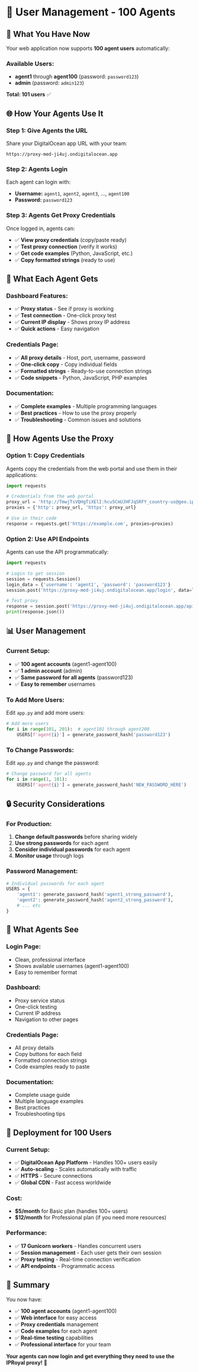 # 👥 User Management - 100 Agents

## 🎯 What You Have Now

Your web application now supports **100 agent users** automatically:

### Available Users:
- **agent1** through **agent100** (password: `password123`)
- **admin** (password: `admin123`)

**Total: 101 users** ✅

## 🌐 How Your Agents Use It

### Step 1: Give Agents the URL
Share your DigitalOcean app URL with your team:
```
https://proxy-med-ji4uj.ondigitalocean.app
```

### Step 2: Agents Login
Each agent can login with:
- **Username:** `agent1`, `agent2`, `agent3`, ..., `agent100`
- **Password:** `password123`

### Step 3: Agents Get Proxy Credentials
Once logged in, agents can:
- ✅ **View proxy credentials** (copy/paste ready)
- ✅ **Test proxy connection** (verify it works)
- ✅ **Get code examples** (Python, JavaScript, etc.)
- ✅ **Copy formatted strings** (ready to use)

## 🔧 What Each Agent Gets

### Dashboard Features:
- ✅ **Proxy status** - See if proxy is working
- ✅ **Test connection** - One-click proxy test
- ✅ **Current IP display** - Shows proxy IP address
- ✅ **Quick actions** - Easy navigation

### Credentials Page:
- ✅ **All proxy details** - Host, port, username, password
- ✅ **One-click copy** - Copy individual fields
- ✅ **Formatted strings** - Ready-to-use connection strings
- ✅ **Code snippets** - Python, JavaScript, PHP examples

### Documentation:
- ✅ **Complete examples** - Multiple programming languages
- ✅ **Best practices** - How to use the proxy properly
- ✅ **Troubleshooting** - Common issues and solutions

## 🎯 How Agents Use the Proxy

### Option 1: Copy Credentials
Agents copy the credentials from the web portal and use them in their applications:

```python
import requests

# Credentials from the web portal
proxy_url = 'http://TmwjTsVQHgTiXElI:hcu5CmUJHFJqSRFY_country-us@geo.iproyal.com:12321'
proxies = {'http': proxy_url, 'https': proxy_url}

# Use in their code
response = requests.get('https://example.com', proxies=proxies)
```

### Option 2: Use API Endpoints
Agents can use the API programmatically:

```python
import requests

# Login to get session
session = requests.Session()
login_data = {'username': 'agent1', 'password': 'password123'}
session.post('https://proxy-med-ji4uj.ondigitalocean.app/login', data=login_data)

# Test proxy
response = session.post('https://proxy-med-ji4uj.ondigitalocean.app/api/test-proxy')
print(response.json())
```

## 📊 User Management

### Current Setup:
- ✅ **100 agent accounts** (agent1-agent100)
- ✅ **1 admin account** (admin)
- ✅ **Same password for all agents** (password123)
- ✅ **Easy to remember** usernames

### To Add More Users:
Edit `app.py` and add more users:

```python
# Add more users
for i in range(101, 201):  # agent101 through agent200
    USERS[f'agent{i}'] = generate_password_hash('password123')
```

### To Change Passwords:
Edit `app.py` and change the password:

```python
# Change password for all agents
for i in range(1, 101):
    USERS[f'agent{i}'] = generate_password_hash('NEW_PASSWORD_HERE')
```

## 🔒 Security Considerations

### For Production:
1. **Change default passwords** before sharing widely
2. **Use strong passwords** for each agent
3. **Consider individual passwords** for each agent
4. **Monitor usage** through logs

### Password Management:
```python
# Individual passwords for each agent
USERS = {
    'agent1': generate_password_hash('agent1_strong_password'),
    'agent2': generate_password_hash('agent2_strong_password'),
    # ... etc
}
```

## 📱 What Agents See

### Login Page:
- Clean, professional interface
- Shows available usernames (agent1-agent100)
- Easy to remember format

### Dashboard:
- Proxy service status
- One-click testing
- Current IP address
- Navigation to other pages

### Credentials Page:
- All proxy details
- Copy buttons for each field
- Formatted connection strings
- Code examples ready to paste

### Documentation:
- Complete usage guide
- Multiple language examples
- Best practices
- Troubleshooting tips

## 🚀 Deployment for 100 Users

### Current Setup:
- ✅ **DigitalOcean App Platform** - Handles 100+ users easily
- ✅ **Auto-scaling** - Scales automatically with traffic
- ✅ **HTTPS** - Secure connections
- ✅ **Global CDN** - Fast access worldwide

### Cost:
- **$5/month** for Basic plan (handles 100+ users)
- **$12/month** for Professional plan (if you need more resources)

### Performance:
- ✅ **17 Gunicorn workers** - Handles concurrent users
- ✅ **Session management** - Each user gets their own session
- ✅ **Proxy testing** - Real-time connection verification
- ✅ **API endpoints** - Programmatic access

## 🎯 Summary

You now have:
- ✅ **100 agent accounts** (agent1-agent100)
- ✅ **Web interface** for easy access
- ✅ **Proxy credentials** management
- ✅ **Code examples** for each agent
- ✅ **Real-time testing** capabilities
- ✅ **Professional interface** for your team

**Your agents can now login and get everything they need to use the IPRoyal proxy!** 🚀
